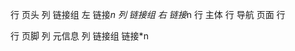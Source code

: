行 页头 
    列 链接组 左
        链接*n
    列 链接组 右
        链接*n
行 主体
    行 导航 页面
    行 
        
行 页脚
    列 元信息
    列 链接组
        链接*n
    